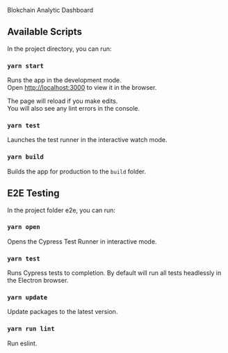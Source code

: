 Blokchain Analytic Dashboard

## Available Scripts

In the project directory, you can run:

### `yarn start`

Runs the app in the development mode.<br>
Open [http://localhost:3000](http://localhost:3000) to view it in the browser.

The page will reload if you make edits.<br>
You will also see any lint errors in the console.

### `yarn test`

Launches the test runner in the interactive watch mode.<br>

### `yarn build`

Builds the app for production to the `build` folder.<br>

## E2E Testing

In the project folder e2e, you can run:

### `yarn open`

Opens the Cypress Test Runner in interactive mode.

### `yarn test`

Runs Cypress tests to completion. By default will run all tests headlessly in the Electron browser.

### `yarn update`

Update packages to the latest version.

### `yarn run lint`

Run eslint.

